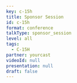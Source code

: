 ```yaml
---
key: c-15h
title: Sponsor Session
id: c-15h
format: conference
talkType: sponsor_session
level: all
tags:
  - C-15H
partner: yourcast
videoId: null
presentation: null
draft: false
---
```


